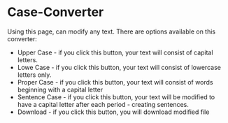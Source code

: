# Case-Converter

Using this page, can modify any text. There are options available on this converter: 

- Upper Case - if you click this button, your text will consist of capital letters.
- Lowe Case - if you click this button, your text will consist of lowercase letters only.
- Proper Case - if you click this button, your text will consist of words beginning with a capital letter
- Sentence Case - if you click this button, your text will be modified to have a capital letter after each period - creating sentences.
- Download - if you click this button, you will download modified file
